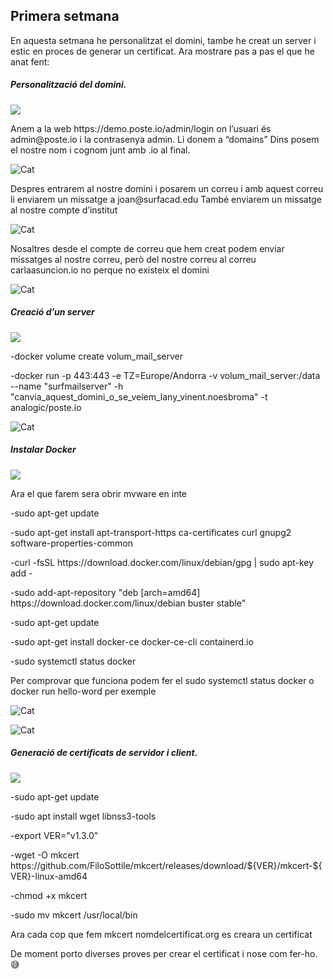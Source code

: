 ## Primera setmana
<p>En aquesta setmana he personalitzat el domini, tambe he creat un server i estic en proces de generar un certificat. Ara mostrare pas a pas el que he anat fent:</p>
<h5>Personalitzaci&oacute; del domini.</h5>
<p><img src="https://img.icons8.com/android/24/000000/domain.png" /></p>
<p>Anem a la web https://demo.poste.io/admin/login on l&rsquo;usuari &eacute;s admin@poste.io i la contrasenya admin. Li donem a &ldquo;domains&rdquo; Dins posem el nostre nom i cognom junt amb .io al final.
<p><img src="https://user-images.githubusercontent.com/71402147/109630249-feeefd80-7b44-11eb-9e85-1a509f7a0117.png" alt="Cat"></p>
Despres entrarem al nostre domini i posarem un correu i amb aquest correu li enviarem un missatge a joan@surfacad.edu Tamb&eacute; enviarem un missatge al nostre compte d&rsquo;institut</p>
<p><img src="https://user-images.githubusercontent.com/71402147/109632927-d583a100-7b47-11eb-9d91-5b00f110a743.png" alt="Cat"></p>
<p>Nosaltres desde el compte de correu que hem creat podem enviar missatges al nostre correu, però del nostre correu al correu carlaasuncion.io no perque no existeix el domini</p>
<p><img src="https://user-images.githubusercontent.com/71402147/109631329-24303b80-7b46-11eb-8f54-6f3a17e05858.png" alt="Cat"></p>
<h5>Creaci&oacute; d&rsquo;un server</h5>
<p><img src="https://img.icons8.com/dusk/64/000000/server.png" /></p>
<p>-docker volume create volum_mail_server</p>
<p>-docker run -p 443:443 -e TZ=Europe/Andorra -v volum_mail_server:/data --name "surfmailserver" -h "canvia_aquest_domini_o_se_veiem_lany_vinent.noesbroma" -t analogic/poste.io</p>
<p><img src="https://user-images.githubusercontent.com/71402147/109635382-9571ed80-7b4a-11eb-8826-a79fc710e5b3.png" alt="Cat"></p>
<h5>Instalar Docker </h5>
<img src="https://img.icons8.com/color/48/000000/docker.png"/>
<p>Ara el que farem sera obrir mvware en inte</p>
<p>-sudo apt-get update</p>
<p>-sudo apt-get install apt-transport-https ca-certificates curl gnupg2 software-properties-common</p>
<p>-curl -fsSL https://download.docker.com/linux/debian/gpg | sudo apt-key add -</p>
<p>-sudo add-apt-repository "deb [arch=amd64] https://download.docker.com/linux/debian buster stable"</p>
<p>-sudo apt-get update</p>
<p>-sudo apt-get install docker-ce docker-ce-cli containerd.io</p>
<p>-sudo systemctl status docker</p>
<p>Per comprovar que funciona podem fer el sudo systemctl status docker o docker run hello-word per exemple</p>
<p><img src="https://user-images.githubusercontent.com/71402147/109636191-93f4f500-7b4b-11eb-848c-3c65448ebe5d.png" alt="Cat"></p>
<p><img src="https://user-images.githubusercontent.com/71402147/109636040-6019cf80-7b4b-11eb-88c3-b894ed9c5f8a.png" alt="Cat"></p>
<h5>Generaci&oacute; de certificats de servidor i client.</h5>
<p><img src="https://img.icons8.com/doodle/48/000000/certificate.png" /></p>
<p>-sudo apt-get update</p>
<p>-sudo apt install wget libnss3-tools</p>
<p>-export VER="v1.3.0"</p>
<p>-wget -O mkcert https://github.com/FiloSottile/mkcert/releases/download/${VER}/mkcert-${VER}-linux-amd64</p>
<p>-chmod +x mkcert</p>  
<p>-sudo mv mkcert /usr/local/bin</p> 
<p>Ara cada cop que fem mkcert nomdelcertificat.org es creara un certificat</p>  
<p>De moment porto diverses proves per crear el certificat i nose com fer-ho. 😅</p>
<div class="well">
